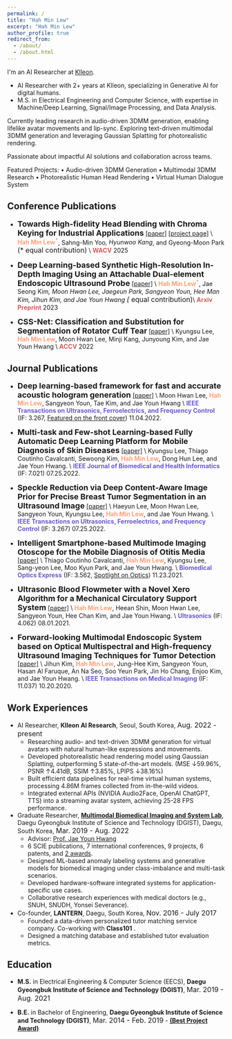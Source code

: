 ```yaml
---
permalink: /
title: "Hah Min Lew"
excerpt: "Hah Min Lew"
author_profile: true
redirect_from:
  - /about/
  - /about.html
---
```

I'm an AI Researcher at [Klleon](https://klleon.io/).

- AI Researcher with 2+ years at Klleon, specializing in Generative AI for digital humans.
- M.S. in Electrical Engineering and Computer Science, with expertise in Machine/Deep Learning, Signal/Image Processing, and Data Analysis.

Currently leading research in audio-driven 3DMM generation, enabling lifelike avatar movements and lip-sync. Exploring text-driven multimodal 3DMM generation and leveraging Gaussian Splatting for photorealistic rendering.

Passionate about impactful AI solutions and collaboration across teams.

Featured Projects:
• Audio-driven 3DMM Generation
• Multimodal 3DMM Research
• Photorealistic Human Head Rendering
• Virtual Human Dialogue System


## Conference Publications
<!-- - **<font size="4">GeoAvatar: Adaptive Geometrical Gaussian Splatting for 3D Head Avatar</font>** 
  [[project page]](https://hahminlew.github.io/geoavatar/) \\
SeungJun Moon<sup>*</sup>, <span style="color:lightsalmon">**Hah Min Lew<sup>*</sup>**</span>, Seungeun Lee, Ji-Su Kang, and Gyeong-Moon Park <font size="3">(* equal contribution)</font> \\
In Submission to <span style="color:indianred">**CVPR**</span> 2025 -->

- **<font size="4">Towards High-fidelity Head Blending with Chroma Keying for Industrial Applications</font>**
  [[paper]](https://arxiv.org/abs/2411.00652) [[project page]](https://hahminlew.github.io/changer/) \\
<span style="color:lightsalmon">**Hah Min Lew<sup>*</sup>**</span>, Sahng-Min Yoo<sup>*</sup>, Hyunwoo Kang<sup>*</sup>, and Gyeong-Moon Park <font size="3">(* equal contribution)</font> \\
<span style="color:indianred">**WACV**</span> 2025

- **<font size="4">Deep Learning-based Synthetic High-Resolution In-Depth Imaging Using an Attachable Dual-element Endoscopic Ultrasound Probe</font>**
  [[paper]](https://arxiv.org/abs/2309.06770) \\
<span style="color:lightsalmon">**Hah Min Lew<sup>*</sup>**</span>, Jae Seong Kim<sup>*</sup>, Moon Hwan Lee, Jaegeun Park, Sangyeon Youn, Hee Man Kim, Jihun Kim, and Jae Youn Hwang <font size="3">(* equal contribution)</font>\\
<span style="color:indianred">**Arxiv Preprint**</span> 2023

- **<font size="4">CSS-Net: Classification and Substitution for Segmentation of Rotator Cuff Tear</font>**
[[paper]](https://openaccess.thecvf.com/content/ACCV2022/html/Lee_CSS-Net_Classification_and_Substitution_for_Segmentation_of_Rotator_Cuff_Tear_ACCV_2022_paper.html) \\
Kyungsu Lee, <span style="color:lightsalmon">**Hah Min Lew**</span>, Moon Hwan Lee, Minji Kang, Junyoung Kim, and Jae Youn Hwang \\
<span style="color:indianred">**ACCV**</span> 2022


## Journal Publications
- **<font size="4">Deep learning-based framework for fast and accurate acoustic hologram generation</font>**
[[paper]](https://ieeexplore.ieee.org/document/9939026) \\
Moon Hwan Lee, <span style="color:lightsalmon">**Hah Min Lew**</span>, Sangyeon Youn, Tae Kim, and Jae Youn Hwang \\
<span style="color:slateblue">**IEEE Transactions on Ultrasonics, Ferroelectrics, and Frequency Control**</span> (IF: 3.267, [Featured on the front cover](https://ieeexplore.ieee.org/stamp/stamp.jsp?tp=&arnumber=9963909)) 11.04.2022.

- **<font size="4">Multi-task and Few-shot Learning-based Fully Automatic Deep Learning Platform for Mobile Diagnosis of Skin Diseases</font>**
[[paper]](https://ieeexplore.ieee.org/document/9839383) \\
Kyungsu Lee, Thiago Coutinho Cavalcanti, Sewoong Kim, <span style="color:lightsalmon">**Hah Min Lew**</span>, Dong Hun Lee, and Jae Youn Hwang. \\
<span style="color:slateblue">**IEEE Journal of Biomedical and Health Informatics**</span> (IF: 7.021) 07.25.2022.

- **<font size="4">Speckle Reduction via Deep Content-Aware Image Prior for Precise Breast Tumor Segmentation in an Ultrasound Image</font>**
[[paper]](https://ieeexplore.ieee.org/document/9839469) \\
Haeyun Lee, Moon Hwan Lee, Sangyeon Youn, Kyungsu Lee, <span style="color:lightsalmon">**Hah Min Lew**</span>, and Jae Youn Hwang. \\
<span style="color:slateblue">**IEEE Transactions on Ultrasonics, Ferroelectrics, and Frequency Control**</span> (IF: 3.267) 07.25.2022.

- **<font size="4">Intelligent Smartphone-based Multimode Imaging Otoscope for the Mobile Diagnosis of Otitis Media</font>**
[[paper]](https://opg.optica.org/boe/fulltext.cfm?uri=boe-12-12-7765&id=465384) \\
Thiago Coutinho Cavalcanti, <span style="color:lightsalmon">**Hah Min Lew**</span>, Kyungsu Lee, Sang-yeon Lee, Moo Kyun Park, and Jae Youn Hwang. \\
<span style="color:slateblue">**Biomedical Optics Express**</span> (IF: 3.562, [Spotlight on Optics](https://opg.optica.org/spotlight/summary.cfm?id=465384)) 11.23.2021.

- **<font size="4">Ultrasonic Blood Flowmeter with a Novel Xero Algorithm for a Mechanical Circulatory Support System</font>**
[[paper]](https://www.sciencedirect.com/science/article/abs/pii/S0041624X21000913) \\
<span style="color:lightsalmon">**Hah Min Lew**</span>, Heean Shin, Moon Hwan Lee, Sangyeon Youn, Hee Chan Kim, and Jae Youn Hwang. \\
<span style="color:slateblue">**Ultrasonics**</span> (IF: 4.062) 08.01.2021.

- **<font size="4">Forward-looking Multimodal Endoscopic System based on Optical Multispectral and High-frequency Ultrasound Imaging Techniques for Tumor Detection</font>**
[[paper]](https://ieeexplore.ieee.org/document/9233369) \\
Jihun Kim, <span style="color:lightsalmon">**Hah Min Lew**</span>, Jung-Hee Kim, Sangyeon Youn, Hasan Al Faruque, An Na Seo, Soo Yeun Park, Jin Ho Chang, Enjoo Kim, and Jae Youn Hwang. \\
<span style="color:slateblue">**IEEE Transactions on Medical Imaging**</span> (IF: 11.037) 10.20.2020.


## Work Experiences
- AI Researcher, **Klleon AI Research**, Seoul, South Korea, <font size="3">Aug. 2022 - present</font>
  - Researching audio- and text-driven 3DMM generation for virtual avatars with natural human-like expressions and movements.
  - Developed photorealistic head rendering model using Gaussian Splatting, outperforming 5 state-of-the-art models. (MSE ↓59.96%, PSNR ↑4.41dB, SSIM ↑3.85%, LPIPS ↓38.16%)
  - Built efficient data pipelines for real-time virtual human systems, processing 4.86M frames collected from in-the-wild videos.
  - Integrated external APIs (NVIDIA Audio2Face, OpenAI ChatGPT, TTS) into a streaming avatar system, achieving 25-28 FPS performance.
- Graduate Researcher, **[Multimodal Biomedical Imaging and System Lab](http://mbis.dgist.ac.kr/)**, Daegu Gyeongbuk Institute of Science and Technology (DGIST), Daegu, South Korea, <font size="3">Mar. 2019 - Aug. 2022</font>
  - Advisor: [Prof. Jae Youn Hwang](https://scholar.google.com/citations?user=dzf8VB0AAAAJ&hl)
  - 6 SCIE publications, 7 international conferences, 9 projects, 6 patents, and [2 awards](https://hahminlew.github.io/awards/).
  - Designed ML-based anomaly labeling systems and generative models for biomedical imaging under class-imbalance and multi-task scenarios.
  - Developed hardware-software integrated systems for application-specific use cases.
  - Collaborative research experiences with medical doctors (e.g., SNUH, SNUDH, Yonsei Severance). 
- Co-founder, **LANTERN**, Daegu, South Korea, <font size="3">Nov. 2016 - July 2017</font>
  - Founded a data-driven personalized tutor matching service company. Co-working with **Class101** .
  - Designed a matching database and established tutor evaluation metrics.


## Education
- **M.S.** in Electrical Engineering & Computer Science (EECS), **Daegu Gyeongbuk Institute of Science and Technology (DGIST)**, <font size="3">Mar. 2019 - Aug. 2021</font> 

- **B.E.** in Bachelor of Engineering, **Daegu Gyeongbuk Institute of Science and Technology (DGIST)**, <font size="3">Mar. 2014 - Feb. 2019</font> - **[(Best Project Award)](https://hahminlew.github.io/awards/)**


<!-- ## Projects
- Construction of a 3D Facial Action Coding System (3D FACS), **Klleon**, <font size="3">June 2023 - present</font>
  - Data-centric research for photo-realistic facial rendering via 3D parameterized model engineering.
- Development of a state-of-the-art ML-based head swapping pipeline, **Klleon**, <font size="3">Dec. 2022 - June 2023</font>
  - Full cycle experience from the problem statement, data preprocessing and construction, ML model design, training and evaluation, result serving and improvement.
  - Achievements: Core-contributed to raise a $4.5m series A round.
- Building a core production-level head swapping framework, **Klleon**, <font size="3">Oct. 2022 - Dec. 2022</font>
  - Implementing and reproducing baseline from scratch that has no code. Design engineering solutions to achieve performance at product-applicable levels.
- Development of a low-voltage driving CMUT-based ring-type ultrasound imaging sensor for a next-generation medibot, **Yonsei Severance Hospital**, <font size="3">Sep. 2020 - Dec. 2022</font>
- Smartphone-based multimode image classification and segmentation for early dental caries using machine learning, **Seoul National University Dental Hospital**, <font size="3">Apr. 2020 - Feb. 2022</font>
- Intelligent smartphone-based multimode data analysis for the mobile diagnosis of Otitis Media through machine learning, **Seoul National University Hospital**, <font size="3">Feb. 2020 - Jan. 2022</font>
  - Mobile diagnosis via ML models for multimode human samples using standard metrics.
- Multimode data registration and analysis for tumor/cancer detection, **Kyungpook National University Chilgok Hospital**, <font size="3">Mar. 2019 - Oct. 2020</font>
  - Fixation and H\&E staining for human tumor tissues.
  - Aligned depth-wise data to corresponding surface-wise data through vector calculations.
  - Conducted quantitative analysis of multimode data for tumor characterization.
- Development of a 1-D times-series monitoring algorithm, **Seoul National University Hospital**, <font size="3">Mar. 2019 - Aug. 2021</font>
  - Developed an advanced 1-D time-series signal processing algorithm that is complementary for both zero-crossing and cross-correlation algorithms.
  - Achievement: First author of peer-reviewed SCIE publications. -->

<!-- ## Acamdeic Services
- Conference Reviewer
    -  -->
